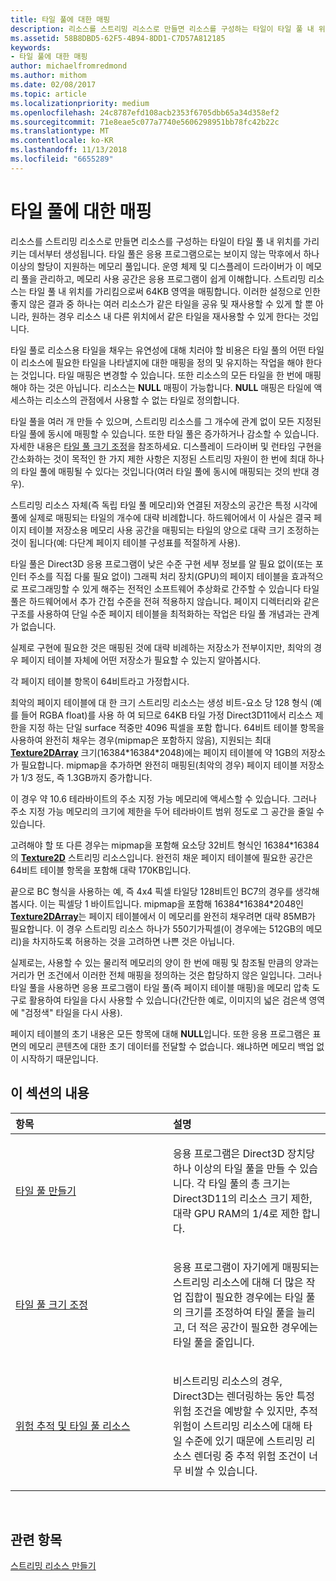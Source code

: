 ```yaml
---
title: 타일 풀에 대한 매핑
description: 리소스를 스트리밍 리소스로 만들면 리소스를 구성하는 타일이 타일 풀 내 위치를 가리키는 데서부터 생성됩니다. 타일 풀은 응용 프로그램으로는 보이지 않는 막후에서 하나 이상의 할당이 지원하는 메모리 풀입니다.
ms.assetid: 58B8DBD5-62F5-4B94-8DD1-C7D57A812185
keywords:
- 타일 풀에 대한 매핑
author: michaelfromredmond
ms.author: mithom
ms.date: 02/08/2017
ms.topic: article
ms.localizationpriority: medium
ms.openlocfilehash: 24c8787efd108acb2353f6705dbb65a34d358ef2
ms.sourcegitcommit: 71e8eae5c077a7740e5606298951bb78fc42b22c
ms.translationtype: MT
ms.contentlocale: ko-KR
ms.lasthandoff: 11/13/2018
ms.locfileid: "6655289"
---
```

# <a name="mappings-are-into-a-tile-pool"></a>타일 풀에 대한 매핑


리소스를 스트리밍 리소스로 만들면 리소스를 구성하는 타일이 타일 풀 내 위치를 가리키는 데서부터 생성됩니다. 타일 풀은 응용 프로그램으로는 보이지 않는 막후에서 하나 이상의 할당이 지원하는 메모리 풀입니다. 운영 체제 및 디스플레이 드라이버가 이 메모리 풀을 관리하고, 메모리 사용 공간은 응용 프로그램이 쉽게 이해합니다. 스트리밍 리소스는 타일 풀 내 위치를 가리킴으로써 64KB 영역을 매핑합니다. 이러한 설정으로 인한 좋지 않은 결과 중 하나는 여러 리소스가 같은 타일을 공유 및 재사용할 수 있게 할 뿐 아니라, 원하는 경우 리소스 내 다른 위치에서 같은 타일을 재사용할 수 있게 한다는 것입니다.

타일 풀로 리소스용 타일을 채우는 유연성에 대해 치러야 할 비용은 타일 풀의 어떤 타일이 리소스에 필요한 타일을 나타낼지에 대한 매핑을 정의 및 유지하는 작업을 해야 한다는 것입니다. 타일 매핑은 변경할 수 있습니다. 또한 리소스의 모든 타일을 한 번에 매핑해야 하는 것은 아닙니다. 리소스는 **NULL** 매핑이 가능합니다. **NULL** 매핑은 타일에 액세스하는 리소스의 관점에서 사용할 수 없는 타일로 정의합니다.

타일 풀을 여러 개 만들 수 있으며, 스트리밍 리소스를 그 개수에 관계 없이 모든 지정된 타일 풀에 동시에 매핑할 수 있습니다. 또한 타일 풀은 증가하거나 감소할 수 있습니다. 자세한 내용은 [타일 풀 크기 조정](tile-pool-resizing.md)을 참조하세요. 디스플레이 드라이버 및 런타임 구현을 간소화하는 것이 목적인 한 가지 제한 사항은 지정된 스트리밍 자원이 한 번에 최대 하나의 타일 풀에 매핑될 수 있다는 것입니다(여러 타일 풀에 동시에 매핑되는 것의 반대 경우).

스트리밍 리소스 자체(즉 독립 타일 풀 메모리)와 연결된 저장소의 공간은 특정 시각에 풀에 실제로 매핑되는 타일의 개수에 대략 비례합니다. 하드웨어에서 이 사실은 결국 페이지 테이블 저장소용 메모리 사용 공간을 매핑되는 타일의 양으로 대략 크기 조정하는 것이 됩니다(예: 다단계 페이지 테이블 구성표를 적절하게 사용).

타일 풀은 Direct3D 응용 프로그램이 낮은 수준 구현 세부 정보를 알 필요 없이(또는 포인터 주소를 직접 다룰 필요 없이) 그래픽 처리 장치(GPU)의 페이지 테이블을 효과적으로 프로그래밍할 수 있게 해주는 전적인 소프트웨어 추상화로 간주할 수 있습니다 타일 풀은 하드웨어에서 추가 간접 수준을 전혀 적용하지 않습니다. 페이지 디렉터리와 같은 구조를 사용하여 단일 수준 페이지 테이블을 최적화하는 작업은 타일 풀 개념과는 관계가 없습니다.

실제로 구현에 필요한 것은 매핑된 것에 대략 비례하는 저장소가 전부이지만, 최악의 경우 페이지 테이블 자체에 어떤 저장소가 필요할 수 있는지 알아봅시다.

각 페이지 테이블 항목이 64비트라고 가정합시다.

최악의 페이지 테이블에 대 한 크기 스트리밍 리소스는 생성 비트-요소 당 128 형식 (예를 들어 RGBA float)를 사용 하 여 되므로 64KB 타일 가정 Direct3D11에서 리소스 제한을 지정 하는 단일 surface 적중만 4096 픽셀을 포함 합니다. 64비트 테이블 항목을 사용하여 완전히 채우는 경우(mipmap은 포함하지 않음), 지원되는 최대 [**Texture2DArray**](https://msdn.microsoft.com/library/windows/desktop/ff471526) 크기(16384\*16384\*2048)에는 페이지 테이블에 약 1GB의 저장소가 필요합니다. mipmap을 추가하면 완전히 매핑된(최악의 경우) 페이지 테이블 저장소가 1/3 정도, 즉 1.3GB까지 증가합니다.

이 경우 약 10.6 테라바이트의 주소 지정 가능 메모리에 액세스할 수 있습니다. 그러나 주소 지정 가능 메모리의 크기에 제한을 두어 테라바이트 범위 정도로 그 공간을 줄일 수 있습니다.

고려해야 할 또 다른 경우는 mipmap을 포함해 요소당 32비트 형식인 16384\*16384의 [**Texture2D**](https://msdn.microsoft.com/library/windows/desktop/ff471525) 스트리밍 리소스입니다. 완전히 채운 페이지 테이블에 필요한 공간은 64비트 테이블 항목을 포함해 대략 170KB입니다.

끝으로 BC 형식을 사용하는 예, 즉 4x4 픽셀 타일당 128비트인 BC7의 경우를 생각해봅시다. 이는 픽셀당 1 바이트입니다. mipmap을 포함해 16384\*16384\*2048인 [**Texture2DArray**](https://msdn.microsoft.com/library/windows/desktop/ff471526)는 페이지 테이블에서 이 메모리를 완전히 채우려면 대략 85MB가 필요합니다. 이 경우 스트리밍 리소스 하나가 550기가픽셀(이 경우에는 512GB의 메모리)을 차지하도록 허용하는 것을 고려하면 나쁜 것은 아닙니다.

실제로는, 사용할 수 있는 물리적 메모리의 양이 한 번에 매핑 및 참조될 만큼의 양과는 거리가 먼 조건에서 이러한 전체 매핑을 정의하는 것은 합당하지 않은 일입니다. 그러나 타일 풀을 사용하면 응용 프로그램이 타일 풀(즉 페이지 테이블 매핑)을 메모리 압축 도구로 활용하여 타일을 다시 사용할 수 있습니다(간단한 예로, 이미지의 넓은 검은색 영역에 "검정색" 타일을 다시 사용).

페이지 테이블의 초기 내용은 모든 항목에 대해 **NULL**입니다. 또한 응용 프로그램은 표면의 메모리 콘텐츠에 대한 초기 데이터를 전달할 수 없습니다. 왜냐하면 메모리 백업 없이 시작하기 때문입니다.

## <a name="span-idin-this-sectionspanin-this-section"></a><span id="in-this-section"></span>이 섹션의 내용


<table>
<colgroup>
<col width="50%" />
<col width="50%" />
</colgroup>
<thead>
<tr class="header">
<th align="left">항목</th>
<th align="left">설명</th>
</tr>
</thead>
<tbody>
<tr class="odd">
<td align="left"><p><a href="tile-pool-creation.md">타일 풀 만들기</a></p></td>
<td align="left"><p>응용 프로그램은 Direct3D 장치당 하나 이상의 타일 풀을 만들 수 있습니다. 각 타일 풀의 총 크기는 Direct3D11의 리소스 크기 제한, 대략 GPU RAM의 1/4로 제한 합니다.</p></td>
</tr>
<tr class="even">
<td align="left"><p><a href="tile-pool-resizing.md">타일 풀 크기 조정</a></p></td>
<td align="left"><p>응용 프로그램이 자기에게 매핑되는 스트리밍 리소스에 대해 더 많은 작업 집합이 필요한 경우에는 타일 풀의 크기를 조정하여 타일 풀을 늘리고, 더 적은 공간이 필요한 경우에는 타일 풀을 줄입니다.</p></td>
</tr>
<tr class="odd">
<td align="left"><p><a href="hazard-tracking-versus-tile-pool-resources.md">위험 추적 및 타일 풀 리소스</a></p></td>
<td align="left"><p>비스트리밍 리소스의 경우, Direct3D는 렌더링하는 동안 특정 위험 조건을 예방할 수 있지만, 추적 위험이 스트리밍 리소스에 대해 타일 수준에 있기 때문에 스트리밍 리소스 렌더링 중 추적 위험 조건이 너무 비쌀 수 있습니다.</p></td>
</tr>
</tbody>
</table>

 

## <a name="span-idrelated-topicsspanrelated-topics"></a><span id="related-topics"></span>관련 항목


[스트리밍 리소스 만들기](creating-streaming-resources.md)

 

 




